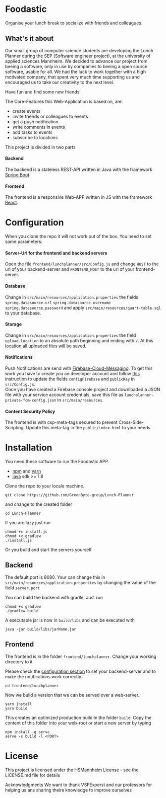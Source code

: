 
# Foodastic
Organise your lunch break to socialize with friends and colleagues.

## What's it about
Our small group of computer science students are developing the Lunch Planner
during the SEP (Software engineer project), at the university of applied sciences Mannheim.
We decided to advance our project from beeing a software, only in use by companies to beeing a
open source software, usable for all. We had the luck to work together with a high motivated 
company, that spent very much time supporting us and
encouraged us to take our creativity to the next level.

Have fun and find some new friends!

The Core-Features this Web-Application is based on, are:
- create events
- invite friends or colleagues to events
- get a push notification 
- write comments in events
- add tasks to events
- subscribe to locations

This project is divided in two parts
#### Backend
The backend is a stateless REST-API written in Java with the framework [Spring Boot](https://spring.io/projects/spring-boot).
   
#### Frontend
The frontend is a responsive Web-APP written in JS with the framework [React](https://reactjs.org).

# Configuration
When you clone the repo it will not work out of the box. You need to set some parameters:

#### Server-Url for the frontend and backend servers
Open the file `frontend/lunchplanner/src/Config.js` and change `HOST` to the url of your 
backend-server and `FRONTEND_HOST` to the url of your frontend-server.

#### Database
Change in `src/main/resources/application.properties` the fields `spring.datasource.url` `spring.datasource.username` `spring.datasource.password` and apply `src/main/resources/quart-table.sql` to your database.

#### Storage 
Change in `src/main/resources/application.properties` the field `upload.location` to an absolute path beginning and ending with `/`.
At this location all uploaded files will be saved.

#### Notifications
Push Notifications are send with [Firebase-Cloud-Messaging](https://firebase.google.com/docs/cloud-messaging/).
To get this work you have to create you an developer account and follow [this](https://firebase.google.com/docs/web/setup)
instruction to update the fields `configFirebase` and `publicKey` in `src/Config.js`.   
Once you have created a Firebase console project and downloaded a JSON file with your service account credentials, save this file as `lunchplanner-private-fcm-config.json` in `src/main/resources`.

#### Content Security Policy
The frontend is with csp-meta-tags secured to prevent Cross-Side-Scripting. Update this meta-tag
in the `public/index.html` to your needs.

# Installation
You need these software to run the Foodastic APP.
- [npm](https://www.npmjs.com/) and [yarn](https://yarnpkg.com/lang/en/)
- [java](http://www.oracle.com/technetwork/java/javase/downloads/index.html) sdk >= 1.8

Clone the repo to your locale machine.
```
git clone https://github.com/GreenByte-group/Lunch-Planner
```
and change to the created folder
```
cd Lunch-Planner
```

If you are lazy just run 
```
chmod +x install.js
chmod +x gradlew
./install.js
```

Or you build and start the servers yourself.
## Backend
The default port is 8080. Your can change this in `src/main/resources/application.properties` by 
changing the value of the field `server.port`
   
You can build the backend with gradle. Just run
```
chmod +x gradlew
./gradlew build
```
A executable jar is now in `build/libs` and can be executed with 
```
java -jar build/libs/jarName.jar
```

## Frontend
The frontend is in the folder `frontend/lunchplanner`. Change your working directory to it

Please check the [configuration section](#Configuration) to set your backend-server and to make the notifications work correctly.

```
cd frontend/lunchplanner
```
Now we build a version that we can be served over a web-server.
```
yarn install
yarn build
```
This creates an optimized production build in the folder `build`.
Copy the content of this folder into your web-root or start a new server by typing
```
npm install -g serve
serve -s build -l <PORT>
```

# License
This project is licensed under the HSMannheim License - see the LICENSE.md file for details

Acknowledgments
We want to thank VSFExperst and our professors
for helping us ans sharing theire knowledge to improve ourselves
